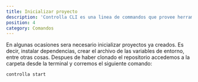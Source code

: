 ```yaml
---
title: Inicializar proyecto
description: 'Controlla CLI es una linea de commandos que provee herramientas que facilitan el desarrollo al equipo de Controlla.'
position: 4
category: Comandos
---
```


En algunas ocasiones sera necesario inicializar proyectos ya creados. Es decir, instalar dependencias, crear el archivo de las variables de entorno, entre otras cosas. Despues de haber clonado el repositorio accedemos a la carpeta desde la terminal y corremos el siguiente comando:

```bash
controlla start
```
